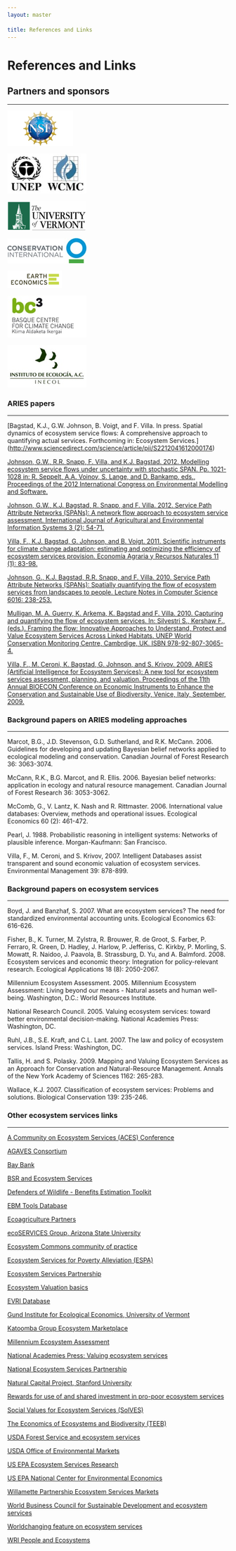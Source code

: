 ```yaml
---
layout: master

title: References and Links
---
```

# References and Links

<div id="links-sidebar" markdown="1">

## Partners and sponsors
-------------------------

[![National Science Foundation](/images/nsf_logo.png)](http://www.nsf.gov)

[![United Nations Environment Programme World Conservation Monitoring Centre](/images/UNEP.jpg)](http://www.unep-wcmc.org)

[![University of Vermont](/images/uvmlogo-words.gif)](http://www.uvm.edu/giee)

[![Conservation International](/images/cilogo2.jpg)](http://www.conservation.org)

[![Earth Economics](/images/EELogo_Tiny_jpg.jpg)](http://www.eartheconomics.org)

[![Basque Center for Climate Change](/images/bc3logo_web.jpg)](http://www.bc3research.org)

[![Instituto de Ecologia](/images/INECOL.jpg)](http://www.ecologia.edu.mx)

</div>

<div id="links-content" markdown="1">

### ARIES papers
-----------------

[Bagstad, K.J., G.W. Johnson, B. Voigt, and F. Villa. In press. Spatial dynamics of ecosystem service flows: A comprehensive approach to quantifying actual services. Forthcoming in: Ecosystem Services.]
(http://www.sciencedirect.com/science/article/pii/S2212041612000174)

[Johnson, G.W., R.R. Snapp, F. Villa, and K.J. Bagstad.  2012.  Modelling ecosystem service flows under uncertainty with stochastic SPAN.  Pp. 1021-1028 in: R. Seppelt, A.A. Voinov, S. Lange, and D. Bankamp, eds., Proceedings of the 2012 International Congress on Environmental Modelling and Software.](http://www.iemss.org/sites/iemss2012//proceedings/D1_2_0900_Johnson_et_al.pdf)

[Johnson, G.W., K.J. Bagstad, R. Snapp, and F. Villa.  2012.
Service Path Attribute Networks (SPANs): A network flow approach to
ecosystem service assessment.  International Journal
of Agricultural and Environmental Information Systems 3 (2): 54-71.](http://www.igi-global.com/article/service-path-attribution-networks-spans/68009)

[Villa, F., K.J. Bagstad, G. Johnson, and B. Voigt.  2011.
Scientific instruments for climate change adaptation: estimating and
optimizing the efficiency of ecosystem services provision. Econom&iacute;a 
Agraria y Recursos Naturales 11 (1): 83-98.](http://aeea.webs.upv.es/aeea/ficheros/Revistas/EARN_11_1/11_1_04_Villa.pdf)

[Johnson, G., K.J. Bagstad, R.R. Snapp, and F. Villa.  2010.  Service
Path Attribute Networks (SPANs): Spatially quantifying the flow of
ecosystem services from landscapes to people.  Lecture Notes in
Computer Science 6016: 238-253.](http://link.springer.com/chapter/10.1007%2F978-3-642-12156-2_18?LI=true)

[Mulligan, M. A. Guerry, K. Arkema, K. Bagstad and F. Villa.  2010.
Capturing and quantifying the flow of ecosystem services.  In:
Silvestri S., Kershaw F., (eds.). Framing the flow: Innovative
Approaches to Understand, Protect and Value Ecosystem Services Across
Linked Habitats.  UNEP World Conservation Monitoring Centre,
Cambrdige, UK. ISBN 978-92-807-3065-4.](http://www.unep.org/pdf/Framing_the_Flow_lowres_20final.pdf)

[Villa, F., M. Ceroni, K. Bagstad, G. Johnson, and S. Krivov.  2009.
ARIES (Artificial Intelligence for Ecosystem Services): A new tool for
ecosystem services assessment, planning, and valuation.  Proceedings
of the 11th Annual BIOECON Conference on Economic Instruments to
Enhance the Conservation and Sustainable Use of Biodiversity, Venice,
Italy, September, 2009.](http://www.ucl.ac.uk/bioecon/11th_2009/Villa.pdf)

### Background papers on ARIES modeling approaches
----------------------

Marcot, B.G., J.D. Stevenson, G.D. Sutherland, and
R.K. McCann. 2006. Guidelines for developing and updating Bayesian
belief networks applied to ecological modeling and
conservation. Canadian Journal of Forest Research 36: 3063-3074.

McCann, R.K., B.G. Marcot, and R. Ellis. 2006.  Bayesian belief
networks: application in ecology and natural resource
management. Canadian Journal of Forest Research 36: 3053-3062.

McComb, G., V. Lantz, K. Nash and R. Rittmaster. 2006. International 
value databases: Overview, methods and operational issues. Ecological 
Economics 60 (2): 461-472. 

Pearl, J.  1988.  Probabilistic reasoning in intelligent systems: 
Networks of plausible inference.  Morgan-Kaufmann: San Francisco.

Villa, F., M. Ceroni, and S. Krivov, 2007. Intelligent Databases 
assist transparent and sound economic valuation of ecosystem services. 
Environmental Management 39: 878-899.

### Background papers on ecosystem services
----------------------

Boyd, J. and Banzhaf, S.  2007.  What are ecosystem services?  The 
need for standardized environmental accounting units.  Ecological 
Economics 63: 616-626.

Fisher, B., K. Turner, M. Zylstra, R. Brouwer, R. de Groot, S. Farber, 
P. Ferraro, R. Green, D. Hadley, J. Harlow, P. Jefferiss, C. Kirkby, 
P. Morling, S. Mowatt, R. Naidoo, J. Paavola, B. Strassburg, D. Yu, 
and A. Balmford.  2008.  Ecosystem services and economic theory: 
Integration for policy-relevant research.  Ecological Applications 
18 (8): 2050-2067.

Millennium Ecosystem Assessment.  2005. Millennium Ecosystem Assessment: 
Living beyond our means - Natural assets and human well-being.  Washington, 
D.C.: World Resources Institute.

National Research Council. 2005. Valuing ecosystem services: toward better 
environmental decision-making. National Academies Press: Washington, DC.

Ruhl, J.B., S.E. Kraft, and C.L. Lant.  2007.  The law and policy of ecosystem 
services.  Island Press: Washington, DC.

Tallis, H. and S. Polasky. 2009. Mapping and Valuing Ecosystem Services as 
an Approach for Conservation and Natural-Resource Management. Annals of the 
New York Academy of Sciences 1162: 265-283.

Wallace, K.J. 2007. Classification of ecosystem services: Problems and solutions. 
Biological Conservation 139: 235-246.

### Other ecosystem services links
-----------------------------------

[A Community on Ecosystem Services (ACES) Conference](http://www.conference.ifas.ufl.edu/aces/)

[AGAVES Consortium](http://rmgsc.cr.usgs.gov/agaves/index.shtml)

[Bay Bank](http://www.thebaybank.org/)

[BSR and Ecosystem Services](http://www.bsr.org/en/our-work/working-groups/ecosystem-services-tools-markets)

[Defenders of Wildlife - Benefits Estimation Toolkit](http://www.defenders.org/programs_and_policy/science_and_economics/conservation_economics/valuation/benefits_toolkit)

[EBM Tools Database](http://www.smartgrowthtools.org/ebmtools/index.php)

[Ecoagriculture Partners](http://www.ecoagriculture.org/)

[ecoSERVICES Group, Arizona State University](http://www.ecoservices.asu.edu/)

[Ecosystem Commons community of practice](http://www.ecosystemcommons.org/)

[Ecosystem Services for Poverty Alleviation (ESPA)](http://www.nerc.ac.uk/research/programmes/espa/)

[Ecosystem Services Partnership](http://www.fsd.nl/esp)

[Ecosystem Valuation basics](http://www.ecosystemvaluation.org/)

[EVRI Database](https://www.evri.ca/Global/Splash.aspx)

[Gund Institute for Ecological Economics, University of Vermont](http://www.uvm.edu/giee/)

[Katoomba Group Ecosystem Marketplace](http://www.ecosystemmarketplace.com/)

[Millennium Ecosystem Assessment](http://www.maweb.org/en/index.aspx)

[National Academies Press: Valuing ecosystem services](http://www.nap.edu/catalog.php?record_id=11139#orgs)

[National Ecosystem Services Partnership](http://nicholasinstitute.duke.edu/ecosystem/nesp)

[Natural Capital Project, Stanford University](http://www.naturalcapitalproject.org/)

[Rewards for use of and shared investment in pro-poor ecosystem services](http://rupes.worldagroforestry.org/)

[Social Values for Ecosystem Services (SolVES)](http://solves.cr.usgs.gov/)

[The Economics of Ecosystems and Biodiversity (TEEB)](http://www.teebweb.org/)

[USDA Forest Service and ecosystem services](http://www.fs.fed.us/ecosystemservices/)

[USDA Office of Environmental Markets](http://www.fs.fed.us/ecosystemservices/OEM/index.shtml)

[US EPA Ecosystem Services Research](http://www.epa.gov/ecology/)

[US EPA National Center for Environmental Economics](http://yosemite.epa.gov/ee/epa/eed.nsf/webpages/homepage)

[Willamette Partnership Ecosystem Services Markets](http://willamettepartnership.org/about-markets)

[World Business Council for Sustainable Development and ecosystem services](http://www.wbcsd.org/templates/TemplateWBCSD5/layout.asp?type=p&MenuId=NzE)

[Worldchanging feature on ecosystem services](http://www.worldchanging.com/archives/006048.html)

[WRI People and Ecosystems](http://www.wri.org/ecosystems#EcosystemServices)

</div>
